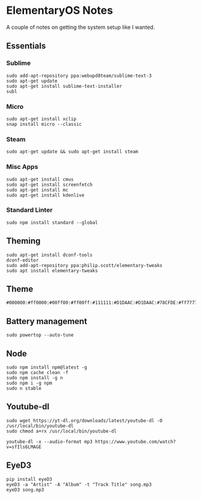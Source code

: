 # ElementaryOS Notes

A couple of notes on getting the system setup like I wanted.

## Essentials

### Sublime

```
sudo add-apt-repository ppa:webupd8team/sublime-text-3
sudo apt-get update
sudo apt-get install sublime-text-installer
subl
```

### Micro

```
sudo apt-get install xclip
snap install micro --classic
```

### Steam

 ```
 sudo apt-get update && sudo apt-get install steam
 ```

### Misc Apps

```
sudo apt-get install cmus
sudo apt-get install screenfetch
sudo apt-get install mc
sudo apt-get install kdenlive
```

### Standard Linter

```
sudo npm install standard --global
```

## Theming

```
sudo apt-get install dconf-tools
dconf-editor
sudo add-apt-repository ppa:philip.scott/elementary-tweaks
sudo apt install elementary-tweaks
```

## Theme

```
#000000:#ff0000:#00ff00:#ff00ff:#111111:#D1DAAC:#D1DAAC:#78CFDE:#ff7777:#ffbda1:#FA815B:#FA815B:#D1DAAC:#e6d3b2:#a4dbcc:#ffffff
```

## Battery management

```
sudo powertop --auto-tune
```

## Node

```
sudo npm install npm@latest -g
sudo npm cache clean -f
sudo npm install -g n
sudo npm i -g npm
sudo n stable
```

## Youtube-dl

```
sudo wget https://yt-dl.org/downloads/latest/youtube-dl -O /usr/local/bin/youtube-dl
sudo chmod a+rx /usr/local/bin/youtube-dl

youtube-dl -x --audio-format mp3 https://www.youtube.com/watch?v=sfIls6LMAGE
```

## EyeD3

```
pip install eyeD3
eyeD3 -a "Artist" -A "Album" -t "Track Title" song.mp3
eyeD3 song.mp3
```
